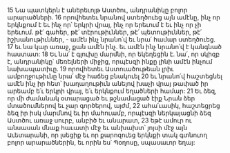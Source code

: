 15 Նա պատկերն է աներեւոյթ Աստծու, անդրանիկը բոլոր արարածների. 16 որովհետեւ նրանով ստեղծուեց այն ամէնը, ինչ որ երկնքում է եւ ինչ որ՝ երկրի վրայ, ինչ որ երեւում է եւ ինչ որ չի երեւում. թէ՛ գահեր, թէ՛ տէրութիւններ, թէ՛ պետութիւններ, թէ՛ իշխանութիւններ, - ամէն ինչ նրանո՛վ եւ նրա՛ համար ստեղծուեց. 17 եւ նա կար առաջ, քան ամէն ինչ. եւ ամէն ինչ նրանո՛վ է կանգնած հաստատ: 18 Եւ նա՛ է գլուխը մարմնի, որ եկեղեցին է. նա՛, որ սկիզբ է, անդրանիկը՝ մեռելների միջից, որպէսզի ինքը լինի ամէն ինչում նախապատիւը. 19 որովհետեւ Աստուածութեան լրիւ ամբողջութիւնը նրա՛ մէջ հաճեց բնակուել 20 եւ նրանո՛վ հաշտեցնել ամէն ինչ իր հետ՝ խաղաղութիւն անելով խաչի վրայ թափած իր արեամբ ե՛ւ երկրի վրայ, ե՛ւ երկնքում եղածների համար:
21 Եւ ձեզ, որ մի ժամանակ օտարացած եւ թշնամացած էիք Նրան ձեր մտածումներով եւ չար գործերով, այժմ, 22 ահա՛ւասիկ, հաշտեցրեց ձեզ իր իսկ մարմնով եւ իր մահուամբ, որպէսզի ներկայացնի ձեզ Աստծու առաջ սուրբ, անբիծ եւ անարատ, 23 եթէ ամուր ու անսասան մնաք հաւատի մէջ եւ անխախտ՝ յոյսի մէջ այն Աւետարանի, որ լսեցիք եւ որ քարոզուեց երկնքի տակ գտնուող բոլոր արարածներին, եւ որին ես՝ Պօղոսը, սպասաւոր եղայ:
